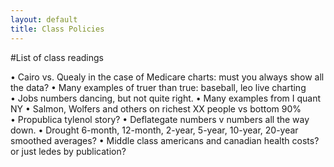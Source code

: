 ```yaml
---
layout: default
title: Class Policies
---
```


#List of class readings

• Cairo vs. Quealy in the case of Medicare charts: must you always show all the data?
• Many examples of truer than true: baseball, leo live charting
• Jobs numbers dancing, but not quite right.
• Many examples from I quant NY
• Salmon, Wolfers and others on richest XX people vs bottom 90%
• Propublica tylenol story?
• Deflategate numbers v numbers all the way down.
• Drought 6-month, 12-month, 2-year, 5-year, 10-year, 20-year smoothed averages?
• Middle class americans and canadian health costs? or just ledes by publication?


